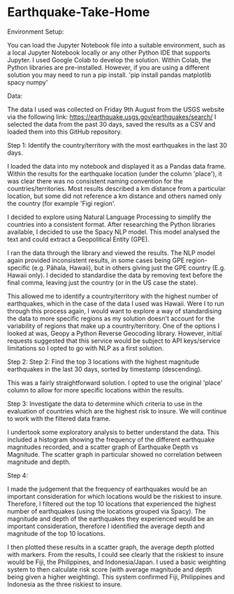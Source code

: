# Earthquake-Take-Home

Environment Setup: 

You can load the Jupyter Notebook file into a suitable environment, such as a local Jupyter Notebook locally or any other Python IDE that supports Jupyter. I used Google Colab to develop the solution. 
Within Colab, the Python libraries are pre-installed. However, if you are using a different solution you may need to run a pip install.
'pip install pandas matplotlib spacy numpy'  


Data:

The data I used was collected on Friday 9th August from the USGS website via the following link:
https://earthquake.usgs.gov/earthquakes/search/
I selected the data from the past 30 days, saved the results as a CSV and loaded them into this GitHub repository.


Step 1: Identify the country/territory with the most earthquakes in the last 30 days.

I loaded the data into my notebook and displayed it as a Pandas data frame. Within the results for the earthquake location (under the column 'place'), it was clear there was no consistent naming convention for the countries/territories. Most results described a km distance from a particular location, but some did not reference a km distance and others named only the country (for example 'Figi region'.

I decided to explore using Natural Language Processing to simplify the countries into a consistent format. After researching the Python libraries available, I decided to use the Spacy NLP model. This model analysed the text and could extract a Geopolitical Entity (GPE). 

I ran the data through the library and viewed the results. The NLP model again provided inconsistent results, in some cases being GPE region-specific (e.g. Pāhala, Hawaii), but in others giving just the GPE country (E.g. Hawaii only). I decided to standardise the data by removing text before the final comma, leaving just the country (or in the US case the state). 

This allowed me to identify a country/territory with the highest number of earthquakes, which in the case of the data I used was Hawaii. Were I to run through this process again, I would want to explore a way of standardising the data to more specific regions as my solution doesn't account for the variability of regions that make up a country/territory. One of the options I looked at was, Geopy a Python Reverse Geocoding library. However, initial requests suggested that this service would be subject to API keys/service limitations so I opted to go with NLP as a first solution. 


Step 2: Step 2: Find the top 3 locations with the highest magnitude earthquakes in the last 30 days, sorted by timestamp (descending).

This was a fairly straightforward solution. I opted to use the original 'place' column to allow for more specific locations within the results. 


Step 3: Investigate the data to determine which criteria to use in the evaluation of countries which are the highest risk to insure. We will continue to work with the filtered data frame.

I undertook some exploratory analysis to better understand the data. This included a histogram showing the frequency of the different earthquake magnitudes recorded, and a scatter graph of Earthquake Depth vs Magnitude. The scatter graph in particular showed no correlation between magnitude and depth.

Step 4: 

I made the judgement that the frequency of earthquakes would be an important consideration for which locations would be the riskiest to insure. Therefore, I filtered out the top 10 locations that experienced the highest number of earthquakes (using the locations grouped via Spacy). The magnitude and depth of the earthquakes they experienced would be an important consideration, therefore I identified the average depth and magnitude of the top 10 locations. 

I then plotted these results in a scatter graph, the average depth plotted with markers. From the results, I could see clearly that the riskiest to insure would be Fiji, the Philippines, and Indonesia/Japan. I used a basic weighting system to then calculate risk score (with average magnitude and depth being given a higher weighting). This system confirmed Fiji, Philippines and Indonesia as the three riskiest to insure. 






